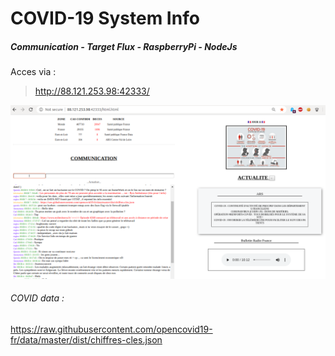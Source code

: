 # COVID-19 System Info
##### Communication - Target Flux - RaspberryPi - NodeJs

Acces via : 
>  http://88.121.253.98:42333/

![alt text](https://github.com/Roiseuxquentin/SystemInfo-CoVid19/blob/master/readmeIMG.png)

###### COVID data : 
https://raw.githubusercontent.com/opencovid19-fr/data/master/dist/chiffres-cles.json
